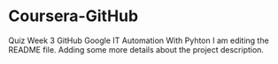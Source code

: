 # Coursera-GitHub
Quiz Week 3 GitHub Google IT Automation With Pyhton
I am editing the README file. Adding some more details about the project description.
